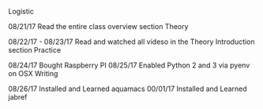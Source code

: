 Logistic

08/21/17 Read the entire class overview section
Theory

08/22/17 - 08/23/17 Read and watched all videso in the Theory Introduction section
Practice

08/24/17 Bought Raspberry PI
08/25/17 Enabled Python 2 and 3 via pyenv on OSX
Writing

08/26/17 Installed and Learned aquamacs
00/01/17 Installed and Learned jabref
